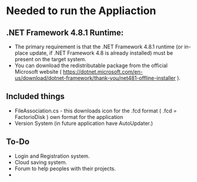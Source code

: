
# Needed to run the Appliaction
## .NET Framework 4.8.1 Runtime:

   - The primary requirement is that the .NET Framework 4.8.1 runtime (or in-place update, if .NET Framework 4.8 is already installed) must be present on the target system.
   - You can download the redistributable package from the official Microsoft website
( https://dotnet.microsoft.com/en-us/download/dotnet-framework/thank-you/net481-offline-installer ).


## Included things
   -  FileAssociation.cs - this downloads icon for the .fcd format ( .fcd = FactorioDisk ) own format for the application
   -  Version System (in future application have AutoUpdater.)

## To-Do
   - Login and Registration system.
   - Cloud saving system.
   - Forum to help peoples with their projects.
   - 
